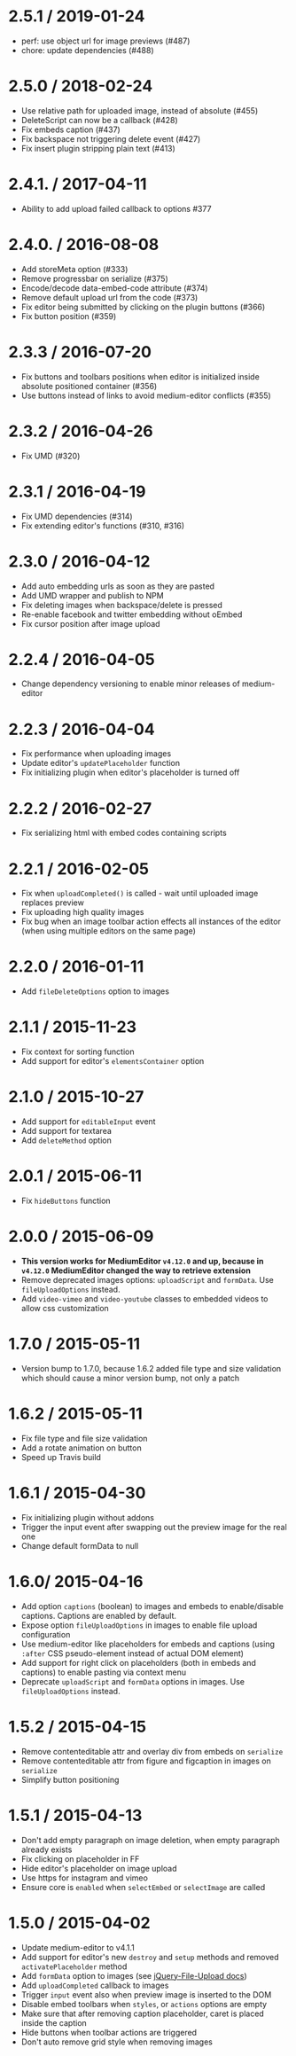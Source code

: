 # 2.5.1 / 2019-01-24

-   perf: use object url for image previews (#487)
-   chore: update dependencies (#488)

# 2.5.0 / 2018-02-24

-   Use relative path for uploaded image, instead of absolute (#455)
-   DeleteScript can now be a callback (#428)
-   Fix embeds caption (#437)
-   Fix backspace not triggering delete event (#427)
-   Fix insert plugin stripping plain text (#413)

# 2.4.1. / 2017-04-11

-   Ability to add upload failed callback to options #377

# 2.4.0. / 2016-08-08

-   Add storeMeta option (#333)
-   Remove progressbar on serialize (#375)
-   Encode/decode data-embed-code attribute (#374)
-   Remove default upload url from the code (#373)
-   Fix editor being submitted by clicking on the plugin buttons (#366)
-   Fix button position (#359)

# 2.3.3 / 2016-07-20

-   Fix buttons and toolbars positions when editor is initialized inside absolute positioned container (#356)
-   Use buttons instead of links to avoid medium-editor conflicts (#355)

# 2.3.2 / 2016-04-26

-   Fix UMD (#320)

# 2.3.1 / 2016-04-19

-   Fix UMD dependencies (#314)
-   Fix extending editor's functions (#310, #316)

# 2.3.0 / 2016-04-12

-   Add auto embedding urls as soon as they are pasted
-   Add UMD wrapper and publish to NPM
-   Fix deleting images when backspace/delete is pressed
-   Re-enable facebook and twitter embedding without oEmbed
-   Fix cursor position after image upload

# 2.2.4 / 2016-04-05

-   Change dependency versioning to enable minor releases of medium-editor

# 2.2.3 / 2016-04-04

-   Fix performance when uploading images
-   Update editor's `updatePlaceholder` function
-   Fix initializing plugin when editor's placeholder is turned off

# 2.2.2 / 2016-02-27

-   Fix serializing html with embed codes containing scripts

# 2.2.1 / 2016-02-05

-   Fix when `uploadCompleted()` is called - wait until uploaded image replaces preview
-   Fix uploading high quality images
-   Fix bug when an image toolbar action effects all instances of the editor (when using multiple editors on the same page)

# 2.2.0 / 2016-01-11

-   Add `fileDeleteOptions` option to images

# 2.1.1 / 2015-11-23

-   Fix context for sorting function
-   Add support for editor's `elementsContainer` option

# 2.1.0 / 2015-10-27

-   Add support for `editableInput` event
-   Add support for textarea
-   Add `deleteMethod` option

# 2.0.1 / 2015-06-11

-   Fix `hideButtons` function

# 2.0.0 / 2015-06-09

-   **This version works for MediumEditor `v4.12.0` and up, because in `v4.12.0` MediumEditor changed the way to retrieve extension**
-   Remove deprecated images options: `uploadScript` and `formData`. Use `fileUploadOptions` instead.
-   Add `video-vimeo` and `video-youtube` classes to embedded videos to allow css customization

# 1.7.0 / 2015-05-11

-   Version bump to 1.7.0, because 1.6.2 added file type and size validation which should cause a minor version bump, not only a patch

# 1.6.2 / 2015-05-11

-   Fix file type and file size validation
-   Add a rotate animation on button
-   Speed up Travis build

# 1.6.1 / 2015-04-30

-   Fix initializing plugin without addons
-   Trigger the input event after swapping out the preview image for the real one
-   Change default formData to null

# 1.6.0/ 2015-04-16

-   Add option `captions` (boolean) to images and embeds to enable/disable captions. Captions are enabled by default.
-   Expose option `fileUploadOptions` in images to enable file upload configuration
-   Use medium-editor like placeholders for embeds and captions (using `:after` CSS pseudo-element instead of actual DOM element)
-   Add support for right click on placeholders (both in embeds and captions) to enable pasting via context menu
-   Deprecate `uploadScript` and `formData` options in images. Use `fileUploadOptions` instead.

# 1.5.2 / 2015-04-15

-   Remove contenteditable attr and overlay div from embeds on `serialize`
-   Remove contenteditable attr from figure and figcaption in images on `serialize`
-   Simplify button positioning

# 1.5.1 / 2015-04-13

-   Don't add empty paragraph on image deletion, when empty paragraph already exists
-   Fix clicking on placeholder in FF
-   Hide editor's placeholder on image upload
-   Use https for instagram and vimeo
-   Ensure core is `enabled` when `selectEmbed` or `selectImage` are called

# 1.5.0 / 2015-04-02

-   Update medium-editor to v4.1.1
-   Add support for editor's new `destroy` and `setup` methods and removed `activatePlaceholder` method
-   Add `formData` option to images (see [jQuery-File-Upload docs](https://github.com/blueimp/jQuery-File-Upload/wiki/Options#formdata))
-   Add `uploadCompleted` callback to images
-   Trigger `input` event also when preview image is inserted to the DOM
-   Disable embed toolbars when `styles`, or `actions` options are empty
-   Make sure that after removing caption placeholder, caret is placed inside the caption
-   Hide buttons when toolbar actions are triggered
-   Don't auto remove grid style when removing images
